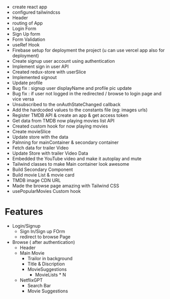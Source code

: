 - create react app
- configured tailwindcss
- Header
- routing of App
- Login Form
- Sign Up form
- Form Validation
- useRef Hook
- Firebase setup for deployment the project (u can use vercel app also for deployment)
- Create signup user account using authentication
- Implement sign in user API
- Created redux-store with userSlice
- Implemented signout
- Update profile
- Bug fix : signup user displayName and profile pic update
- Bug fix : if user not logged in the redirected / browse to login page and vice versa
- Unsubscribed to the onAuthStateChanged callback
- Add the hardcoded values to the constants file (eg: images urls)
- Register TMDB API & create an app & get access token
- Get data from TMDB now playing movies list API
- Created custom hook for now playing movies
- Create movieSlice
- Update store with the data
- Palnning for mainContainer & secondary container
- Fetch data for trailer Video
- Update Store with trailer Video Data
- Embedded the YouTube video and make it autoplay and mute
- Tailwind classes to make Main container look awesome
- Build Secondary Component
- Build movie List & movie card
- TMDB image CDN URL
- Made the browse page amazing with Tailwind CSS
- usePopularMovies Custom hook

# Features

- Login/Signup
  - Sign In/Sign up FOrm
  - redirect to browse Page
- Browse ( after authentication)
  - Header
  - Main Movie
    - Trailor in background
    - Title & Discription
    - MovieSuggestions
      - MovieLists \* N
  - NetflixGPT
    - Search Bar
    - Movie Suggestions
